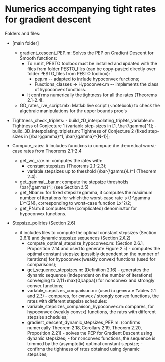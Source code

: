 # Numerics accompanying tight rates for gradient descent
 
Folders and files:

- [main folder]
    - gradient_descent_PEP.m: Solves the PEP on Gradient Descent for Smooth functions: 
	    - To run it, PESTO toolbox must be installed and updated with the files from folder PESTO_files (can be copy-pasted directly over folder PESTO_files from PESTO toolbox):
		    - pep.m -- adapted to include hypoconvex functions;
		    - Functions_classes -> Hypoconvex.m -- implements the class of hypoconvex functions.
        - It confirms numerically the tightness for all the rates (Theorems 2.1-2.4).
    - GD_rates_live_script.mlx: Matlab live script (~notebook) to check the algebraic manipulations for the upper bounds proofs

- Tightness_check_triplets:
        - build_2D_interpolating_triplets_variable.m: Tightness of Conjecture 1 (variable step-sizes in [1, \bar{\gamma}^1];
        - build_3D_interpolating_triplets.m: Tightness of Conjecture 2 (fixed step-sizes in [\bar{\gamma}^1, \bar{\gamma}^{N-1}];

- Compute_rates: it includes functions to compute the theoretical worst-case rates from Theorems 2.1-2.4
    - get_wc_rate.m: computes the rates with:
        - constant stepsizes (Theorems 2.1-2.3);
        - variable stepsizes up to threshold (\bar{\gamma}L)^1 (Theorem 2.4).
    - get_gammaL_bar.m: compute the stepsize thresholds \bar{\gamma}^i; (see Section 2.5)
    - get_Nbar.m: for fixed stepsize gamma, it computes the maximum number of iterations for which the worst-case rate is (1-\gamma L)^{2N}, corresponding to worst-case function Lx^2/2;
    - get_PN.m: it computes the (complicated) denominator for hypoconvex functions.
		
- Stepsize_policies (Section 2.6)
    - it includes files to compute the optimal constant stepsizes (Section 2.6.1) and dynamic stepsize sequences (Section 2.6.2)
      - compute_optimal_stepsize_hypoconvex.m: (Section 2.6.1, Proposition 2.14 and used to generate Figure 2.5)
            - computes the optimal constant stepsize (possibly dependent on the number of iterations) for hypoconvex (weakly convex) functions (used for comparisons);
      - get_sequence_stepsizes.m: (Definition 2.16)
            - generates the dynamic sequence (independent on the number of iterations) converging to 2/(1+max{0,kappa}) for nonconvex and strongly convex functions;
      - variable_stepsizes_comparison.m: (used to generate Tables 2.1 and 2.2)
            - compares, for convex / strongly convex functions, the rates with different stepsize schedules:
      - variable_stepsizes_comparison_hypoconvex.m: compares, for hypoconvex (weakly convex) functions, the rates with different stepsize schedules;
      - gradient_descent_dynamic_stepsizes_PEP.m: (confirms numerically Theorem 2.18, Corollary 2.19, Theorem 2.20, Proposition 2.21)
            - solves the PEP for Gradient Descent using dynamic stepsizes; 
            - for nonconvex functions, the sequence is trimmed by the (asymptotic) optimal constant stepsize;
            - confirms the tightness of rates obtained using dynamic stepsizes;
